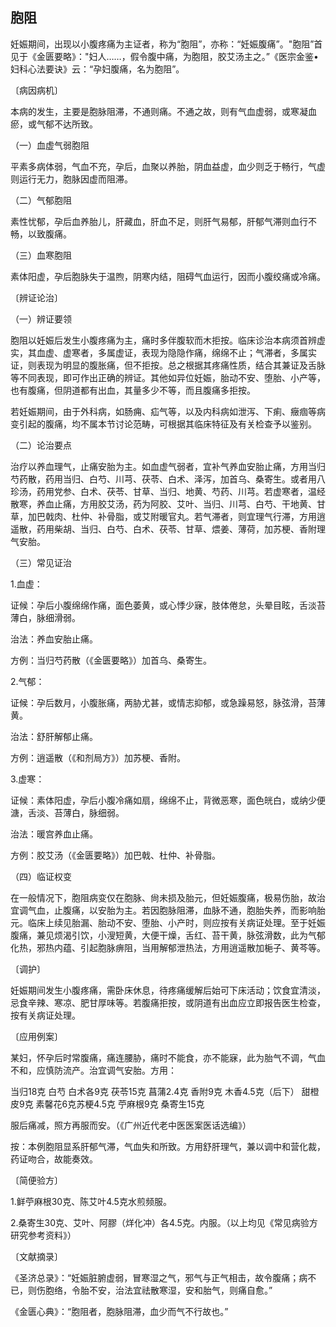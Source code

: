 ##                                                                                          胞阻

妊娠期间，出现以小腹疼痛为主证者，称为“胞阻”，亦称：“妊娠腹痛”。"胞阻”首见于《金匮要略》："妇人……，假令腹中痛，为胞阻，胶艾汤主之。”《医宗金鉴•妇科心法要诀》云：“孕妇腹痛，名为胞阻”。

〔病因病机〕

本病的发生，主要是胞脉阻滞，不通则痛。不通之故，则有气血虚弱，或寒凝血瘀，或气郁不达所致。

（一）血虚气弱胞阻

平素多病体弱，气血不充，孕后，血聚以养胎，阴血益虚，血少则乏于畅行，气虚则运行无力，胞脉因虚而阻滞。

（二）气郁胞阻

素性忧郁，孕后血养胎儿，肝藏血，肝血不足，则肝气易郁，肝郁气滞则血行不畅，以致腹痛。

（三）血寒胞阻

素体阳虚，孕后胞脉失于温煦，阴寒内结，阻碍气血运行，因而小腹绞痛或冷痛。

〔辨证论治〕

（一）辨证要领

胞阻以妊娠后发生小腹疼痛为主，痛时多伴腹软而木拒按。临床诊治本病须首辨虚实，其血虚、虚寒者，多属虚证，表现为隐隐作痛，绵绵不止；气滞者，多属实证，则表现为明显的腹胀痛，但不拒按。总之根据其疼痛性质，结合其兼证及舌脉等不同表现，即可作出正确的辨证。其他如异位妊娠，胎动不安、堕胎、小产等，也有腹痛，但阴道都有出血，其量多少不等，而且腹痛多拒按。

若妊娠期间，由于外科病，如肠痈、疝气等，以及内科病如泄泻、下痢、癥痼等病变引起的腹痛，均不属本节讨论范畴，可根据其临床特征及有关检查予以鉴别。

（二）论治要点

治疗以养血理气，止痛安胎为主。如血虚气弱者，宜补气养血安胎止痛，方用当归芍药散，药用当归、白芍、川芎、茯苓、白术、泽泻，加首乌、桑寄生。或者用八珍汤，药用党参、白术、茯苓、甘草、当归、地黄、芍药、川芎。若虚寒者，温经散寒，养血止痛，方用胶艾汤，药为阿胶、艾叶、当归、川芎、白芍、干地黄、甘草，加巴戟肉、杜仲、补骨脂，或艾附暖官丸。若气滞者，则宜理气行滞，方用逍遥散，药用柴胡、当归、白芍、白术、茯苓、甘草、煨姜、薄荷，加苏梗、香附理气安胎。

（三）常见证治

1.血虚：

证候：孕后小腹绵绵作痛，面色萎黄，或心悸少寐，肢体倦怠，头晕目眩，舌淡苔薄白，脉细滑弱。

治法：养血安胎止痛。

方例：当归芍药散（《金匮要略》）加首乌、桑寄生。

2.气郁：

证候：孕后数月，小腹胀痛，两胁尤甚，或情志抑郁，或急躁易怒，脉弦滑，苔薄黄。

治法：舒肝解郁止痛。

方例：逍遥散（《和剂局方》）加苏梗、香附。

3.虚寒：

证候：素体阳虚，孕后小腹冷痛如扇，绵绵不止，背微恶寒，面色㿠白，或纳少便溏，舌淡、苔薄白，脉细弱。

治法：暖宫养血止痛。

方例：胶艾汤（《金匮要略》）加巴戟、杜仲、补骨脂。

（四）临证权变

在一般情况下，胞阻病变仅在胞脉、尙未损及胎元，但妊娠腹痛，极易伤胎，故治宜调气血，止腹痛，以安胎为主。若因胞脉阻滞，血脉不通，胞胎失养，而影响胎元。临床上续见胎漏、胎动不安、堕胎、小产时，则应按有关病证处理。至于妊娠腹痛，兼见烦渴引饮，小溲短黄，大便干燥，舌红、苔干黄，脉弦滑数，此为气郁化热，邪热内蕴、引起胞脉痹阻，当用解郁泄热法，方用逍遥散加梔子、黄芩等。

〔调护〕

妊娠期间发生小腹疼痛，需卧床休息，待疼痛缓解后始可下床活动；饮食宜清淡，忌食辛辣、寒凉、肥甘厚味等。若腹痛拒按，或阴道有出血应立即报告医生检查，按有关病证处理。

〔应用例案〕

某妇，怀孕后时常腹痛，痛连腰胁，痛时不能食，亦不能寐，此为胎气不调，气血不和，应慎防流产。治宜调气安胎。方用：

当归18克    白芍    白术各9克     茯苓15克     菖蒲2.4克    香附9克    木香4.5克（后下）    甜橙皮9克     素馨花6克苏梗4.5克     苧麻根9克     桑寄生15克

服后痛减，照方再服而安。（《广州近代老中医医案医话选编》）

按：本例胞阻显系肝郁气滞，气血失和所致。方用舒肝理气，兼以调中和营化裁，药证吻合，故能奏效。

〔简便验方〕

1.鲜苧麻根30克、陈艾叶4.5克水煎频服。

2.桑寄生30克、艾叶、阿膠（烊化冲）各4.5克。内服。（以上均见《常见病验方研究参考资料》）

〔文献摘录〕

《圣济总录》：“妊娠脏腑虚弱，冒寒湿之气，邪气与正气相击，故令腹痛；病不已，则伤胞络，令胎不安，治法宜祛散寒湿，安和胎气，则痛自愈。”

《金匮心典》：“胞阻者，胞脉阻滞，血少而气不行故也。”
